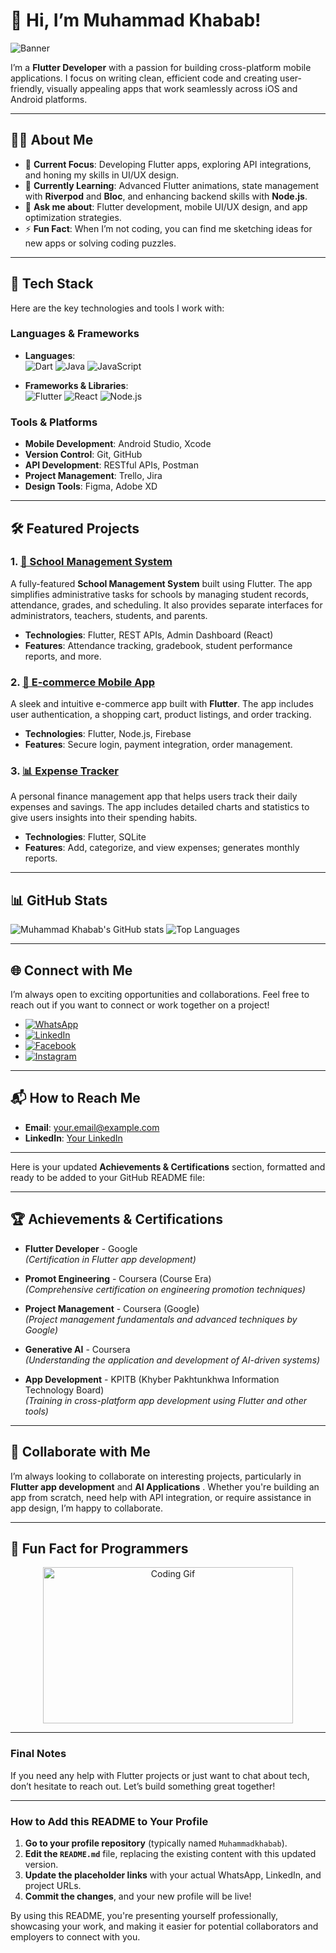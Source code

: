 # 👋 Hi, I’m Muhammad Khabab!

![Banner](https://via.placeholder.com/800x200.png?text=Welcome+to+Muhammad+Khabab's+GitHub+Profile) <!-- You can replace this placeholder with a custom banner -->

I’m a **Flutter Developer** with a passion for building cross-platform mobile applications. I focus on writing clean, efficient code and creating user-friendly, visually appealing apps that work seamlessly across iOS and Android platforms.

---

## 👨‍💻 About Me

- 🔭 **Current Focus**: Developing Flutter apps, exploring API integrations, and honing my skills in UI/UX design.
- 🌱 **Currently Learning**: Advanced Flutter animations, state management with **Riverpod** and **Bloc**, and enhancing backend skills with **Node.js**.
- 💬 **Ask me about**: Flutter development, mobile UI/UX design, and app optimization strategies.
- ⚡ **Fun Fact**: When I’m not coding, you can find me sketching ideas for new apps or solving coding puzzles.

---

## 🚀 Tech Stack

Here are the key technologies and tools I work with:

### Languages & Frameworks
- **Languages**:  
  ![Dart](https://img.shields.io/badge/Dart-%230175C2.svg?style=for-the-badge&logo=dart&logoColor=white) ![Java](https://img.shields.io/badge/Java-%23ED8B00.svg?style=for-the-badge&logo=java&logoColor=white) ![JavaScript](https://img.shields.io/badge/JavaScript-%23F7DF1E.svg?style=for-the-badge&logo=javascript&logoColor=black)
  
- **Frameworks & Libraries**:  
  ![Flutter](https://img.shields.io/badge/Flutter-%2302569B.svg?style=for-the-badge&logo=flutter&logoColor=white) ![React](https://img.shields.io/badge/React-%2320232a.svg?style=for-the-badge&logo=react&logoColor=%2361DAFB) ![Node.js](https://img.shields.io/badge/Node.js-%2343853D.svg?style=for-the-badge&logo=node.js&logoColor=white)

### Tools & Platforms
- **Mobile Development**: Android Studio, Xcode
- **Version Control**: Git, GitHub
- **API Development**: RESTful APIs, Postman
- **Project Management**: Trello, Jira
- **Design Tools**: Figma, Adobe XD

---

## 🛠️ Featured Projects

### 1. [📱 School Management System](https://github.com/your-repo/school-management-system)
A fully-featured **School Management System** built using Flutter. The app simplifies administrative tasks for schools by managing student records, attendance, grades, and scheduling. It also provides separate interfaces for administrators, teachers, students, and parents.

- **Technologies**: Flutter, REST APIs, Admin Dashboard (React)
- **Features**: Attendance tracking, gradebook, student performance reports, and more.

### 2. [🛒 E-commerce Mobile App](https://github.com/your-repo/ecommerce-app)
A sleek and intuitive e-commerce app built with **Flutter**. The app includes user authentication, a shopping cart, product listings, and order tracking.

- **Technologies**: Flutter, Node.js, Firebase
- **Features**: Secure login, payment integration, order management.

### 3. [📊 Expense Tracker](https://github.com/your-repo/expense-tracker)
A personal finance management app that helps users track their daily expenses and savings. The app includes detailed charts and statistics to give users insights into their spending habits.

- **Technologies**: Flutter, SQLite
- **Features**: Add, categorize, and view expenses; generates monthly reports.

---

## 📊 GitHub Stats

![Muhammad Khabab's GitHub stats](https://github-readme-stats.vercel.app/api?username=Muhammadkhabab&show_icons=true&theme=radical)
![Top Languages](https://github-readme-stats.vercel.app/api/top-langs/?username=Muhammadkhabab&layout=compact&theme=radical)

---

## 🌐 Connect with Me

I’m always open to exciting opportunities and collaborations. Feel free to reach out if you want to connect or work together on a project!

- [![WhatsApp](https://img.shields.io/badge/WhatsApp-25D366?style=for-the-badge&logo=whatsapp&logoColor=white)](https://wa.me/+923119969859)
- [![LinkedIn](https://img.shields.io/badge/LinkedIn-%230077B5.svg?style=for-the-badge&logo=linkedin&logoColor=white)](https://www.linkedin.com/in/https://www.linkedin.com/in/muhammad-khabab-0b5349226/)
- [![Facebook](https://img.shields.io/badge/Facebook-%231877F2.svg?style=for-the-badge&logo=facebook&logoColor=white)](https://www.facebook.com/https://www.facebook.com/khabab.khattak)
- [![Instagram](https://img.shields.io/badge/Instagram-%23E4405F.svg?style=for-the-badge&logo=instagram&logoColor=white)](https://www.instagram.com/https://www.instagram.com/khubii_khattak/)

---

## 📬 How to Reach Me

- **Email**: [your.email@example.com](muhammad.khabab.official@gmail.com)
- **LinkedIn**: [Your LinkedIn](https://linkedin.com/in/https://www.linkedin.com/in/muhammad-khabab-0b5349226/)

---

Here is your updated **Achievements & Certifications** section, formatted and ready to be added to your GitHub README file:

---

## 🏆 Achievements & Certifications

- **Flutter Developer** - Google  
  _(Certification in Flutter app development)_

- **Promot Engineering** - Coursera (Course Era)  
  _(Comprehensive certification on engineering promotion techniques)_

- **Project Management** - Coursera (Google)  
  _(Project management fundamentals and advanced techniques by Google)_

- **Generative AI** - Coursera  
  _(Understanding the application and development of AI-driven systems)_

- **App Development** - KPITB (Khyber Pakhtunkhwa Information Technology Board)  
  _(Training in cross-platform app development using Flutter and other tools)_

---

## 🤝 Collaborate with Me

I’m always looking to collaborate on interesting projects, particularly in **Flutter app development** and **AI Applications**  . Whether you're building an app from scratch, need help with API integration, or require assistance in app design, I’m happy to collaborate.

---

## 🎨 Fun Fact for Programmers

<p align="center">
  <img src="https://media.giphy.com/media/LmNwrBhejkK9EFP504/giphy.gif" alt="Coding Gif" width="400" height="250"/>
</p>

---

<!---
Muhammadkhabab/Muhammadkhabab is a ✨ special ✨ repository because its `README.md` (this file) appears on your GitHub profile.
You can click the Preview link to take a look at your changes.
--->

### Final Notes

If you need any help with Flutter projects or just want to chat about tech, don’t hesitate to reach out. Let’s build something great together!

---

### How to Add this README to Your Profile

1. **Go to your profile repository** (typically named `Muhammadkhabab`).
2. **Edit the `README.md`** file, replacing the existing content with this updated version.
3. **Update the placeholder links** with your actual WhatsApp, LinkedIn, and project URLs.
4. **Commit the changes**, and your new profile will be live!

By using this README, you're presenting yourself professionally, showcasing your work, and making it easier for potential collaborators and employers to connect with you.
